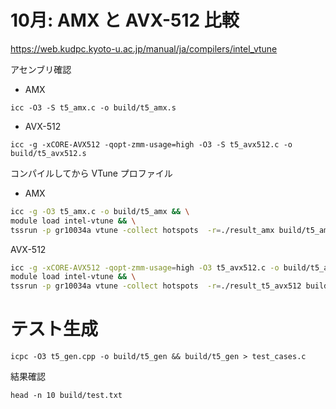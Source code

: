 
# 10月: AMX と AVX-512 比較

https://web.kudpc.kyoto-u.ac.jp/manual/ja/compilers/intel_vtune

アセンブリ確認

- AMX

```
icc -O3 -S t5_amx.c -o build/t5_amx.s
```

- AVX-512

```
icc -g -xCORE-AVX512 -qopt-zmm-usage=high -O3 -S t5_avx512.c -o build/t5_avx512.s
```

コンパイルしてから VTune プロファイル

- AMX

```sh
icc -g -O3 t5_amx.c -o build/t5_amx && \
module load intel-vtune && \
tssrun -p gr10034a vtune -collect hotspots  -r=./result_amx build/t5_amx < build/test.txt
```

AVX-512
```sh
icc -g -xCORE-AVX512 -qopt-zmm-usage=high -O3 t5_avx512.c -o build/t5_avx512 && \
module load intel-vtune && \
tssrun -p gr10034a vtune -collect hotspots  -r=./result_t5_avx512 build/t5_avx512 < build/test.txt
```

# テスト生成

```
icpc -O3 t5_gen.cpp -o build/t5_gen && build/t5_gen > test_cases.c
```

結果確認

```
head -n 10 build/test.txt
```

